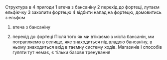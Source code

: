 Структура в 4 пригоди
1 втеча з бансаніну
2 перехід до фортеці, лутаєм ельфієчку
3 захопити фортецю
4 відбити напад на фортецю, домовитись з ельфом

1) втеча з бансаніну

2) перехід до фортеці
Після того як ми втікаємо з міста бансанін, ми потрапляємо в селище, яке знаходиться під владою бансаніну, в ньому знаходиться вхід в таємну систему ходів. 
Магазинів і способів гуляти тут немає, є тільки базове тренування 